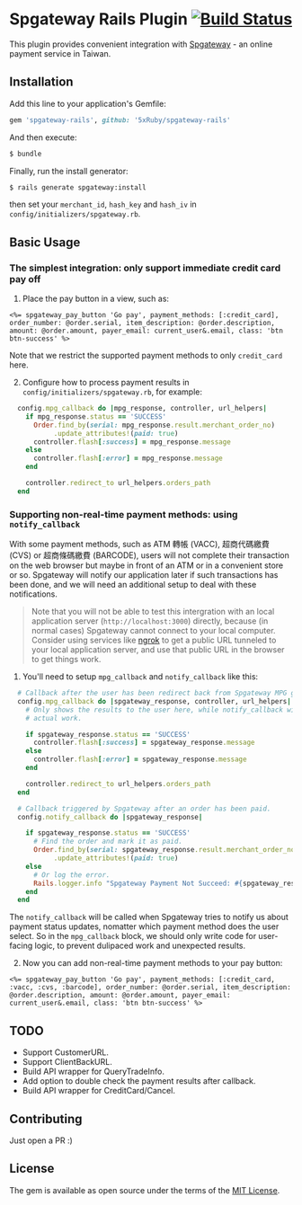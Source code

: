 # Spgateway Rails Plugin [![Build Status](https://travis-ci.org/5xRuby/spgateway-rails.svg?branch=master)](https://travis-ci.org/5xRuby/spgateway-rails)

This plugin provides convenient integration with [Spgateway](https://www.spgateway.com) - an online payment service in Taiwan.


## Installation

Add this line to your application's Gemfile:

```ruby
gem 'spgateway-rails', github: '5xRuby/spgateway-rails'
```

And then execute:

```bash
$ bundle
```

Finally, run the install generator:

```bash
$ rails generate spgateway:install
```

then set your `merchant_id`, `hash_key` and `hash_iv` in `config/initializers/spgateway.rb`.


## Basic Usage

### The simplest integration: only support immediate credit card pay off

1. Place the pay button in a view, such as:

```erb
<%= spgateway_pay_button 'Go pay', payment_methods: [:credit_card], order_number: @order.serial, item_description: @order.description, amount: @order.amount, payer_email: current_user&.email, class: 'btn btn-success' %>
```

Note that we restrict the supported payment methods to only `credit_card` here.

2. Configure how to process payment results in `config/initializers/spgateway.rb`, for example:

```rb
  config.mpg_callback do |mpg_response, controller, url_helpers|
    if mpg_response.status == 'SUCCESS'
      Order.find_by(serial: mpg_response.result.merchant_order_no)
           .update_attributes!(paid: true)
      controller.flash[:success] = mpg_response.message
    else
      controller.flash[:error] = mpg_response.message
    end

    controller.redirect_to url_helpers.orders_path
  end
```

### Supporting non-real-time payment methods: using `notify_callback`

With some payment methods, such as ATM 轉帳 (VACC), 超商代碼繳費 (CVS) or 超商條碼繳費 (BARCODE), users will not complete their transaction on the web browser but maybe in front of an ATM or in a convenient store or so. Spgateway will notify our application later if such transactions has been done, and we will need an additional setup to deal with these notifications.

> Note that you will not be able to test this intergration with an local application server (`http://localhost:3000`) directly, because (in normal cases) Spgateway cannot connect to your local computer. Consider using services like [ngrok](https://ngrok.com/) to get a public URL tunneled to your local application server, and use that public URL in the browser to get things work.

1. You'll need to setup `mpg_callback` and `notify_callback` like this:

```rb
  # Callback after the user has been redirect back from Spgateway MPG gateway.
  config.mpg_callback do |spgateway_response, controller, url_helpers|
    # Only shows the results to the user here, while notify_callback will do the
    # actual work.

    if spgateway_response.status == 'SUCCESS'
      controller.flash[:success] = spgateway_response.message
    else
      controller.flash[:error] = spgateway_response.message
    end

    controller.redirect_to url_helpers.orders_path
  end

  # Callback triggered by Spgateway after an order has been paid.
  config.notify_callback do |spgateway_response|

    if spgateway_response.status == 'SUCCESS'
      # Find the order and mark it as paid.
      Order.find_by(serial: spgateway_response.result.merchant_order_no)
           .update_attributes!(paid: true)
    else
      # Or log the error.
      Rails.logger.info "Spgateway Payment Not Succeed: #{spgateway_response.status}: #{spgateway_response.message} (#{spgateway_response.result.to_json})"
    end
  end
```

The `notify_callback` will be called when Spgateway tries to notify us about payment status updates, nomatter which payment method does the user select. So in the `mpg_callback` block, we should only write code for user-facing logic, to prevent dulipaced work and unexpected results.

2. Now you can add non-real-time payment methods to your pay button:

```erb
<%= spgateway_pay_button 'Go pay', payment_methods: [:credit_card, :vacc, :cvs, :barcode], order_number: @order.serial, item_description: @order.description, amount: @order.amount, payer_email: current_user&.email, class: 'btn btn-success' %>
```


## TODO

- Support CustomerURL.
- Support ClientBackURL.
- Build API wrapper for QueryTradeInfo.
- Add option to double check the payment results after callback.
- Build API wrapper for CreditCard/Cancel.


## Contributing

Just open a PR :)


## License

The gem is available as open source under the terms of the [MIT License](http://opensource.org/licenses/MIT).
